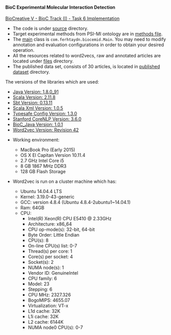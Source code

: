 #### BioC Experimental Molecular Interaction Detection

[BioCreative V - BioC Track (I) - Task 6 Implementation](http://www.biocreative.org/tasks/biocreative-v/track-1-bioc/)

- The code is under [source](src/main/scala/com/ferhtaydn/biocemid/) directory. 
- Target experimental methods from PSI-MI ontology are in [methods file](src/main/resources/methods.conf).
- The [main](src/main/scala/com/ferhtaydn/biocemid/Main.scala) class is `com.ferhtaydn.biocemid.Main`.
You may need to modify annotation and evaluation configurations in order to obtain your desired operation.
- All the resources related to word2vecs, raw and annotated articles are located under [files](files/) directory.
- The published data set, consists of 30 articles, is located in [published dataset](files/published_dataset/) directory.

The versions of the libraries which are used:  
* [Java Version: 1.8.0_91](http://download.oracle.com/otn-pub/java/jdk/8u91-b14/jdk-8u91-macosx-x64.dmg)
* [Scala Version: 2.11.8](http://search.maven.org/#search|ga|1|g%3A%22org.scala-lang%22%20AND%20v%3A%222.11.8%22)
* [Sbt Version: 0.13.11](https://dl.bintray.com/sbt/native-packages/sbt/0.13.11/sbt-0.13.11.zip)
* [Scala Xml Version: 1.0.5](http://search.maven.org/#artifactdetails|org.scala-lang.modules|scala-xml_2.11|1.0.5|bundle)
* [Typesafe Config Version: 1.3.0](http://search.maven.org/#artifactdetails|com.typesafe|config|1.3.0|)
* [Stanford CoreNLP Version: 3.6.0](http://nlp.stanford.edu/software/stanford-corenlp-full-2015-12-09.zip)
* [BioC_Java Version: 1.0.1](https://sourceforge.net/projects/bioc/files/BioC_Java_1.0.1.tar.gz/download)
* [Word2vec Version: Revision 42](http://word2vec.googlecode.com/svn/trunk/)

- Working environment:
  - MacBook Pro (Early 2015)
  - OS X El Capitan Version 10.11.4
  - 2.7 GHz Intel Core i5
  - 8 GB 1867 MHz DDR3
  - 128 GB Flash Storage

- Word2vec is run on a cluster machine which has:
  - Ubuntu 14.04.4 LTS
  - Kernel: 3.19.0-43-generic
  - GCC: version 4.8.4 (Ubuntu 4.8.4-2ubuntu1~14.04.1)
  - Ram: 64GB
  - CPU:
    - Intel(R) Xeon(R) CPU E5410 @ 2.33GHz
    - Architecture:          x86_64
    - CPU op-mode(s):        32-bit, 64-bit
    - Byte Order:            Little Endian
    - CPU(s):                8
    - On-line CPU(s) list:   0-7
    - Thread(s) per core:    1
    - Core(s) per socket:    4
    - Socket(s):             2
    - NUMA node(s):          1
    - Vendor ID:             GenuineIntel
    - CPU family:            6
    - Model:                 23
    - Stepping:              6
    - CPU MHz:               2327.326
    - BogoMIPS:              4655.07
    - Virtualization:        VT-x
    - L1d cache:             32K
    - L1i cache:             32K
    - L2 cache:              6144K
    - NUMA node0 CPU(s):     0-7
